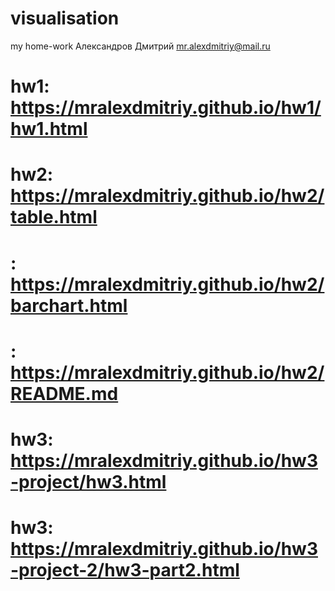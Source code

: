 # visualisation
my home-work
Александров Дмитрий
mr.alexdmitriy@mail.ru


# hw1: https://mralexdmitriy.github.io/hw1/hw1.html
# hw2: https://mralexdmitriy.github.io/hw2/table.html
#    : https://mralexdmitriy.github.io/hw2/barchart.html
#    : https://mralexdmitriy.github.io/hw2/README.md 
# hw3: https://mralexdmitriy.github.io/hw3-project/hw3.html
# hw3: https://mralexdmitriy.github.io/hw3-project-2/hw3-part2.html
